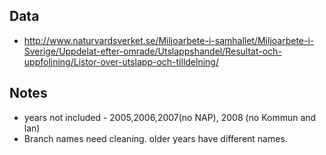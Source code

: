 ## Data
- http://www.naturvardsverket.se/Miljoarbete-i-samhallet/Miljoarbete-i-Sverige/Uppdelat-efter-omrade/Utslappshandel/Resultat-och-uppfoljning/Listor-over-utslapp-och-tilldelning/


## Notes
- years not included - 2005,2006,2007(no NAP), 2008 (no Kommun and lan)
- Branch names need cleaning. older years have different names.
